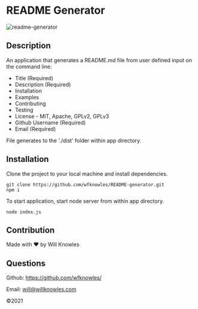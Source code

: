 # README Generator
![readme-generator](https://user-images.githubusercontent.com/23103606/130683020-dac4c75f-9f4a-4da8-b1d5-1bb65536909a.jpg)

## Description
An application that generates a README.md file from user defined input on the command line:
* Title (Required)
* Description (Required)
* Installation
* Examples
* Contributing
* Testing
* License - MIT, Apache, GPLv2, GPLv3
* Github Username (Required)
* Email (Required)

File generates to the './dist' folder within app directory.


## Installation
Clone the project to your local machine and install dependencies.

    git clone https://github.com/wfknowles/README-generator.git
    npm i

To start application, start node server from within app directory.

    node index.js

## Contribution
Made with ❤️ by Will Knowles

## Questions
Github: https://github.com/wfknowles/

Email: will@willknowles.com

©️2021
